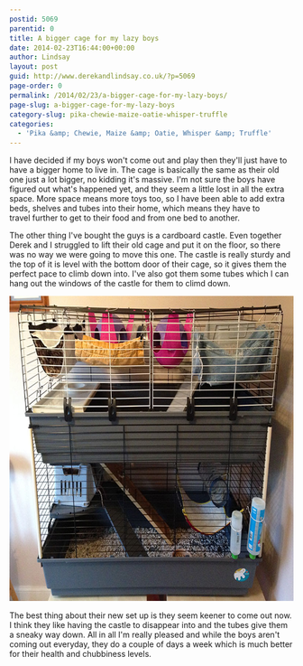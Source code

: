 ```yaml
---
postid: 5069
parentid: 0
title: A bigger cage for my lazy boys
date: 2014-02-23T16:44:00+00:00
author: Lindsay
layout: post
guid: http://www.derekandlindsay.co.uk/?p=5069
page-order: 0
permalink: /2014/02/23/a-bigger-cage-for-my-lazy-boys/
page-slug: a-bigger-cage-for-my-lazy-boys
category-slug: pika-chewie-maize-oatie-whisper-truffle
categories:
  - 'Pika &amp; Chewie, Maize &amp; Oatie, Whisper &amp; Truffle'
---
```

I have decided if my boys won't come out and play then they'll just have to have a bigger home to live in. The cage is basically the same as their old one just a lot bigger, no kidding it's massive. I'm not sure the boys have figured out what's happened yet, and they seem a little lost in all the extra space. More space means more toys too, so I have been able to add extra beds, shelves and tubes into their home, which means they have to travel further to get to their food and from one bed to another.

The other thing I've bought the guys is a cardboard castle. Even together Derek and I struggled to lift their old cage and put it on the floor, so there was no way we were going to move this one. The castle is really sturdy and the top of it is level with the bottom door of their cage, so it gives them the perfect pace to climb down into. I've also got them some tubes which I can hang out the windows of the castle for them to climd down.

<img class="aligncenter size-full wp-image-6344" title="Ferplast rabbit two storey cage" src="/wp-content/uploads/2014/02/post_2212.jpg" alt="Ferplast rabbit two storey cage" width="780" height="540" /> 

The best thing about their new set up is they seem keener to come out now. I think they like having the castle to disappear into and the tubes give them a sneaky way down. All in all I'm really pleased and while the boys aren't coming out everyday, they do a couple of days a week which is much better for their health and chubbiness levels.